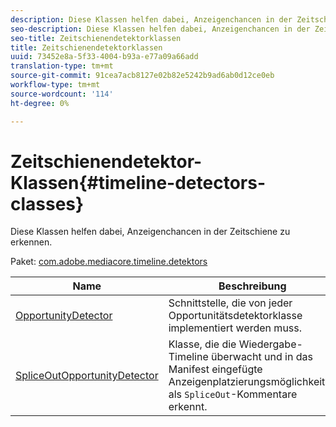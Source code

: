 ```yaml
---
description: Diese Klassen helfen dabei, Anzeigenchancen in der Zeitschiene zu erkennen.
seo-description: Diese Klassen helfen dabei, Anzeigenchancen in der Zeitschiene zu erkennen.
seo-title: Zeitschienendetektorklassen
title: Zeitschienendetektorklassen
uuid: 73452e8a-5f33-4004-b93a-e77a09a66add
translation-type: tm+mt
source-git-commit: 91cea7acb8127e02b82e5242b9ad6ab0d12ce0eb
workflow-type: tm+mt
source-wordcount: '114'
ht-degree: 0%

---
```



# Zeitschienendetektor-Klassen{#timeline-detectors-classes}

Diese Klassen helfen dabei, Anzeigenchancen in der Zeitschiene zu erkennen.

Paket: [com.adobe.mediacore.timeline.detektors](https://help.adobe.com/en_US/primetime/api/psdk/asdoc-dhls_1.4/com/adobe/mediacore/timeline/detectors/package-detail.html)

| Name | Beschreibung |
|---|---|
| [OpportunityDetector](https://help.adobe.com/en_US/primetime/api/psdk/asdoc-dhls_1.4/com/adobe/mediacore/timeline/detectors/OpportunityDetector.html) | Schnittstelle, die von jeder Opportunitätsdetektorklasse implementiert werden muss. |
| [SpliceOutOpportunityDetector](https://help.adobe.com/en_US/primetime/api/psdk/asdoc-dhls_1.4/com/adobe/mediacore/timeline/detectors/SpliceOutOpportunityDetector.html) | Klasse, die die Wiedergabe-Timeline überwacht und in das Manifest eingefügte Anzeigenplatzierungsmöglichkeiten als `SpliceOut`-Kommentare erkennt. |